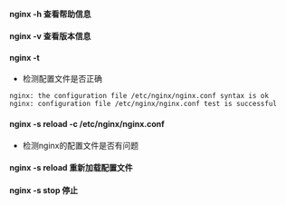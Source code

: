 #### nginx -h  查看帮助信息
#### nginx -v  查看版本信息
#### nginx -t    
* 检测配置文件是否正确
```
nginx: the configuration file /etc/nginx/nginx.conf syntax is ok
nginx: configuration file /etc/nginx/nginx.conf test is successful
```

#### nginx -s reload -c /etc/nginx/nginx.conf  
* 检测nginx的配置文件是否有问题

#### nginx -s reload     重新加载配置文件

#### nginx -s stop     停止
